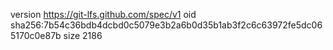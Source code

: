 version https://git-lfs.github.com/spec/v1
oid sha256:7b54c36bdb4dcbd0c5079e3b2a6b0d35b1ab3f2c6c63972fe5dc065170c0e87b
size 2186
